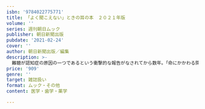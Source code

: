 ```yaml
---
isbn: '9784022775771'
title: 「よく聞こえない」ときの耳の本　２０２１年版
volume: ''
series: 週刊朝日ムック
publisher: 朝日新聞出版
pubdate: '2021-02-24'
cover: ''
author: 朝日新聞出版／編集
description: >-
  難聴が認知症の原因の一つであるという衝撃的な報告がなされてから数年。「命にかかわる問題じゃない」と無視してはいけない「聞こえ」の重要性と必要な治療についてわかりやすく解説。全国766件の「耳のいい病院」リストも掲載。
price: '909'
genre: ''
target: 雑誌扱い
format: ムック・その他
content: 医学・歯学・薬学

---
```

